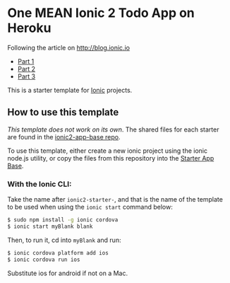 # One MEAN Ionic 2 Todo App on Heroku

Following the article on http://blog.ionic.io
* [Part 1](http://blog.ionic.io/one-mean-ionic-2-todo-app-on-heroku-part-1/)
* [Part 2](http://blog.ionic.io/one-mean-ionic-2-todo-app-on-heroku-part-2/)
* [Part 3](http://blog.ionic.io/one-mean-ionic-2-todo-app-on-heroku-part-3/)


This is a starter template for [Ionic](http://ionicframework.com/docs/) projects.

## How to use this template

*This template does not work on its own*. The shared files for each starter are found in the [ionic2-app-base repo](https://github.com/ionic-team/ionic2-app-base).

To use this template, either create a new ionic project using the ionic node.js utility, or copy the files from this repository into the [Starter App Base](https://github.com/ionic-team/ionic2-app-base).

### With the Ionic CLI:

Take the name after `ionic2-starter-`, and that is the name of the template to be used when using the `ionic start` command below:

```bash
$ sudo npm install -g ionic cordova
$ ionic start myBlank blank
```

Then, to run it, cd into `myBlank` and run:

```bash
$ ionic cordova platform add ios
$ ionic cordova run ios
```

Substitute ios for android if not on a Mac.

